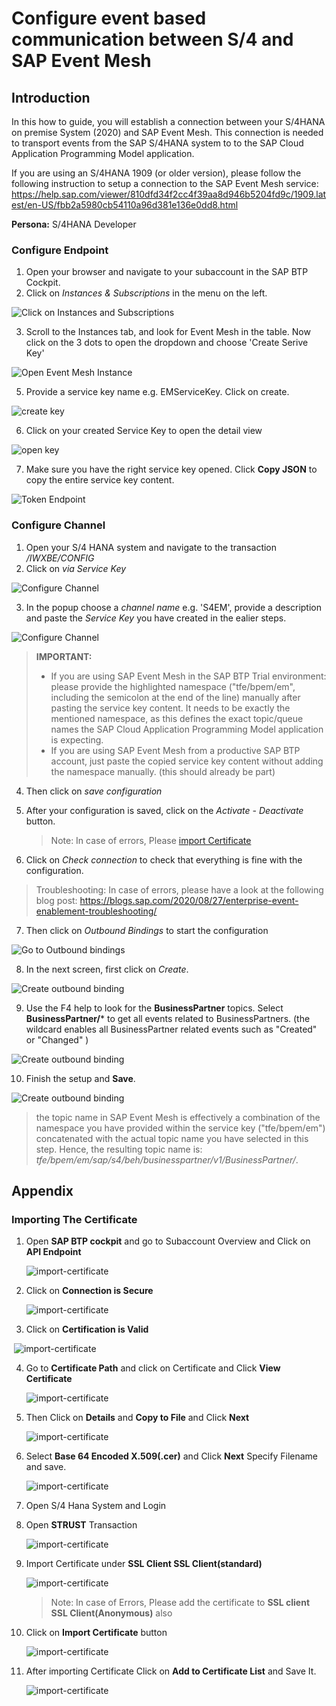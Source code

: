 # Configure event based communication between S/4 and SAP Event Mesh
## Introduction

In this how to guide, you will establish a connection between your S/4HANA on premise System (2020) and SAP Event Mesh. This connection is needed to transport events from the SAP S/4HANA system to to the SAP Cloud Application Programming Model application. 

If you are using an S/4HANA 1909 (or older version), please follow the following instruction to setup a connection to the SAP Event Mesh service: https://help.sap.com/viewer/810dfd34f2cc4f39aa8d946b5204fd9c/1909.latest/en-US/fbb2a5980cb54110a96d381e136e0dd8.html

**Persona:** S/4HANA Developer

### Configure Endpoint

1. Open your browser and navigate to your subaccount in the SAP BTP Cockpit. 
2. Click on *Instances & Subscriptions* in the menu on the left.
   

 ![Click on Instances and Subscriptions](./images/instances.png)

3. Scroll to the Instances tab, and look for Event Mesh in the table. Now click on the 3 dots to open the dropdown and choose 'Create Serive Key'

 ![Open Event Mesh Instance](./images/service-key-creation.png)

5. Provide a service key name e.g. EMServiceKey. Click on create.

 ![create key](./images/EventBased2.png)

6.  Click on your created Service Key to open the detail view

 ![open key](./images/open-servicekey.png)

7. Make sure you have the right service key opened. Click **Copy JSON** to copy the entire service key content. 

 ![Token Endpoint](./images/copy-key-json.png)
  ### Configure Channel

 1. Open your S/4 HANA system and navigate to the transaction */IWXBE/CONFIG*
 2. Click on *via Service Key*

 ![Configure Channel](./images/EventBased4.png)

 3. In the popup choose a *channel name* e.g. 'S4EM', provide a description and paste the *Service Key* you have created in the ealier steps. 

 ![Configure Channel](./images/eventmesh-trial.png)
> **IMPORTANT:** 
>
> - If you are using SAP Event Mesh in the SAP BTP Trial environment: please provide the highlighted namespace ("tfe/bpem/em", including the semicolon at the end of the line) manually after pasting the service key content. It needs to be exactly the mentioned namespace, as this defines the exact topic/queue names the SAP Cloud Application Programming Model application is expecting.
> - If you are using SAP Event Mesh from a productive SAP BTP account, just paste the copied service key content without adding the namespace manually. (this should already be part)
 4. Then click on *save configuration*

 5. After your configuration is saved, click on the *Activate - Deactivate* button.

    > Note: In case of errors, Please [import Certificate](#importing-the-certificate)

 6. Click on *Check connection* to check that everything is fine with the configuration.
> Troubleshooting: In case of errors, please have a look at the following blog post: https://blogs.sap.com/2020/08/27/enterprise-event-enablement-troubleshooting/

 7. Then click on *Outbound Bindings* to start the configuration

  ![Go to Outbound bindings](./images/outbound-bindings.png) 


 8. In the next screen, first click on *Create*.

  ![Create outbound binding](./images/create-outbound-binding.png) 

 9.  Use the F4 help to look for the **BusinessPartner** topics. Select **BusinessPartner/*** to get all events related to BusinessPartners. (the wildcard enables all BusinessPartner related events such as "Created" or "Changed" )

 ![Create outbound binding](./images/topic-filter.png) 

10. Finish the setup and **Save**. 

  ![Create outbound binding](./images/finish-outbound-binding.png) 

> the topic name in SAP Event Mesh is effectively a combination of the namespace you have provided within the service key ("tfe/bpem/em") concatenated with the actual topic name you have selected in this step. Hence, the resulting topic name is: *tfe/bpem/em/sap/s4/beh/businesspartner/v1/BusinessPartner/*. 

## Appendix

### Importing The Certificate 

1. Open **SAP BTP cockpit**  and go to Subaccount Overview and Click on **API Endpoint**

   ![import-certificate](./images/importCertificate1.png)

2. Click on **Connection is Secure**

   ![import-certificate](./images/importCertificate2.png)

3. Click on **Certification is Valid**

​    ![import-certificate](./images/importCertificate3.png)

4. Go to **Certificate Path** and click on Certificate and Click **View Certificate**

   ![import-certificate](./images/importCertificate4.png)

5. Then Click on **Details** and **Copy to File** and Click **Next**

   ![import-certificate](./images/importCertificate5.png)

6. Select **Base 64 Encoded X.509(.cer)**  and Click **Next** Specify Filename and save.

   ![import-certificate](./images/importCertificate6.png)

7. Open S/4 Hana System and Login

8. Open **STRUST** Transaction 

   ![import-certificate](./images/importCertificate7.png)

9. Import Certificate under **SSL Client SSL Client(standard)** 

   ![import-certificate](./images/importCertificate8.png)

   > Note: In case of Errors, Please add the certificate to **SSL client SSL Client(Anonymous)** also

10. Click on **Import Certificate** button

    ![import-certificate](./images/importCertificate9.png)

11. After importing Certificate Click on **Add to Certificate List** and Save It.

    ![import-certificate](./images/importCertificate10.png)